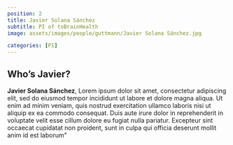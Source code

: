 ```yaml
---
position: 2
title: Javier Solana Sánchez
subtitle: PI of toBrainHealth
image: assets/images/people/guttmann/Javier Solana Sánchez.jpg

categories: [PI]
---
```


## Who’s Javier?

**Javier Solana Sánchez**, Lorem ipsum dolor sit amet, consectetur adipiscing elit, sed do eiusmod tempor incididunt ut labore et dolore magna aliqua. Ut enim ad minim veniam, quis nostrud exercitation ullamco laboris nisi ut aliquip ex ea commodo consequat. Duis aute irure dolor in reprehenderit in voluptate velit esse cillum dolore eu fugiat nulla pariatur. Excepteur sint occaecat cupidatat non proident, sunt in culpa qui officia deserunt mollit anim id est laborum"